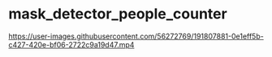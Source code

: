 # mask_detector_people_counter
https://user-images.githubusercontent.com/56272769/191807881-0e1eff5b-c427-420e-bf06-2722c9a19d47.mp4

